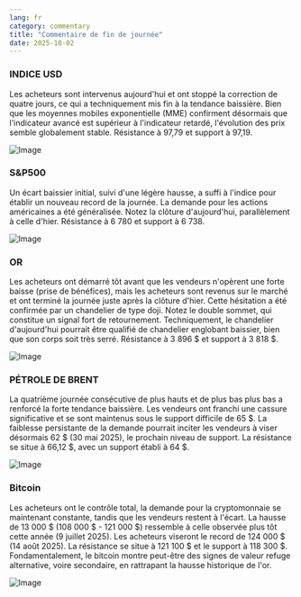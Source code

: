 ```yaml
---
lang: fr
category: commentary
title: "Commentaire de fin de journée"
date: 2025-10-02
---
```


### INDICE USD

Les acheteurs sont intervenus aujourd'hui et ont stoppé la correction de quatre jours, ce qui a techniquement mis fin à la tendance baissière. Bien que les moyennes mobiles exponentielle (MME) confirment désormais que l'indicateur avancé est supérieur à l'indicateur retardé, l'évolution des prix semble globalement stable. Résistance à 97,79 et support à 97,19.

![Image](https://markleighedu.github.io/img/Oct-2025/02-Oct-2025/usdindex.jpg)

### S&P500

Un écart baissier initial, suivi d'une légère hausse, a suffi à l'indice pour établir un nouveau record de la journée. La demande pour les actions américaines a été généralisée. Notez la clôture d'aujourd'hui, parallèlement à celle d'hier. Résistance à 6 780 et support à 6 738.

![Image](https://markleighedu.github.io/img/Oct-2025/02-Oct-2025/sp500.jpg)

### OR

Les acheteurs ont démarré tôt avant que les vendeurs n'opèrent une forte baisse (prise de bénéfices), mais les acheteurs sont revenus sur le marché et ont terminé la journée juste après la clôture d'hier. Cette hésitation a été confirmée par un chandelier de type doji. Notez le double sommet, qui constitue un signal fort de retournement. Techniquement, le chandelier d'aujourd'hui pourrait être qualifié de chandelier englobant baissier, bien que son corps soit très serré. Résistance à 3 896 $ et support à 3 818 $.

![Image](https://markleighedu.github.io/img/Oct-2025/02-Oct-2025/gold.jpg)

### PÉTROLE DE BRENT

La quatrième journée consécutive de plus hauts et de plus bas plus bas a renforcé la forte tendance baissière. Les vendeurs ont franchi une cassure significative et se sont maintenus sous le support difficile de 65 $. La faiblesse persistante de la demande pourrait inciter les vendeurs à viser désormais 62 $ (30 mai 2025), le prochain niveau de support. La résistance se situe à 66,12 $, avec un support établi à 64 $.

![Image](https://markleighedu.github.io/img/Oct-2025/02-Oct-2025/brentoil.jpg)

### Bitcoin

Les acheteurs ont le contrôle total, la demande pour la cryptomonnaie se maintenant constante, tandis que les vendeurs restent à l'écart. La hausse de 13 000 $ (108 000 $ - 121 000 $) ressemble à celle observée plus tôt cette année (9 juillet 2025). Les acheteurs viseront le record de 124 000 $ (14 août 2025). La résistance se situe à 121 100 $ et le support à 118 300 $. Fondamentalement, le bitcoin montre peut-être des signes de valeur refuge alternative, voire secondaire, en rattrapant la hausse historique de l'or.

![Image](https://markleighedu.github.io/img/Oct-2025/02-Oct-2025/bitcoin.jpg)

